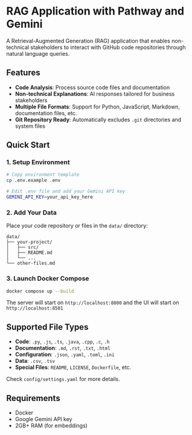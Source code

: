 # RAG Application with Pathway and Gemini

A Retrieval-Augmented Generation (RAG) application that enables non-technical stakeholders to interact with GitHub code repositories through natural language queries.

## Features

- **Code Analysis**: Process source code files and documentation
- **Non-technical Explanations**: AI responses tailored for business stakeholders
- **Multiple File Formats**: Support for Python, JavaScript, Markdown, documentation files, etc.
- **Git Repository Ready**: Automatically excludes `.git` directories and system files

## Quick Start

### 1. Setup Environment

```bash
# Copy environment template
cp .env.example .env

# Edit .env file and add your Gemini API key
GEMINI_API_KEY=your_api_key_here
```

### 2. Add Your Data

Place your code repository or files in the `data/` directory:

```
data/
├── your-project/
│   ├── src/
│   ├── README.md
│   └── ...
└── other-files.md
```

### 3. Launch Docker Compose

```bash
docker compose up --build
```

The server will start on `http://localhost:8000` and the UI will start on `http://localhost:8501`

## Supported File Types

- **Code**: `.py`, `.js`, `.ts`, `.java`, `.cpp`, `.c`, `.h`
- **Documentation**: `.md`, `.rst`, `.txt`, `.html`
- **Configuration**: `.json`, `.yaml`, `.toml`, `.ini`
- **Data**: `.csv`, `.tsv`
- **Special Files**: `README`, `LICENSE`, `Dockerfile`, etc.

Check `config/settings.yaml` for more details.

## Requirements

- Docker
- Google Gemini API key
- 2GB+ RAM (for embeddings)
